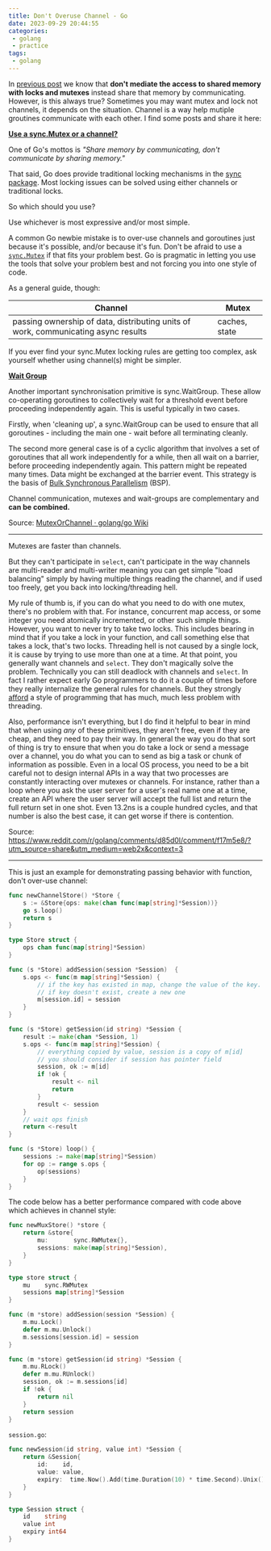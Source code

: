 ```yaml
---
title: Don't Overuse Channel - Go
date: 2023-09-29 20:44:55
categories:
 - golang
 - practice
tags:
 - golang
---
```


In [previous post](https://davidzhu.xyz/post/golang/advance/006-closures-go/#21-pass-behaviour) we know that **don't mediate the access to shared memory with locks and mutexes** instead share that memory by communicating. However, is this always true? Sometimes you may want mutex and lock not channels, it depends on the situation. Channel is a way help mutiple groutines communicate with each other. I find some posts and share it here:

[**Use a sync.Mutex or a channel?**](https://github.com/golang/go/wiki/MutexOrChannel#use-a-syncmutex-or-a-channel)

One of Go's mottos is *"Share memory by communicating, don't communicate by sharing memory."*

That said, Go does provide traditional locking mechanisms in the [sync package](https://pkg.go.dev/sync/). Most locking issues can be solved using either channels or traditional locks.

So which should you use?

Use whichever is most expressive and/or most simple.

A common Go newbie mistake is to over-use channels and goroutines just because it's possible, and/or because it's fun. Don't be afraid to use a [`sync.Mutex`](https://pkg.go.dev/sync/#Mutex) if that fits your problem best. Go is pragmatic in letting you use the tools that solve your problem best and not forcing you into one style of code.

As a general guide, though:

| **Channel**                                                  | **Mutex**     |
| ------------------------------------------------------------ | ------------- |
| passing ownership of data, distributing units of work, communicating async results | caches, state |

If you ever find your sync.Mutex locking rules are getting too complex, ask yourself whether using channel(s) might be simpler.

[**Wait Group**](https://github.com/golang/go/wiki/MutexOrChannel#wait-group)

Another important synchronisation primitive is sync.WaitGroup. These allow co-operating goroutines to collectively wait for a threshold event before proceeding independently again. This is useful typically in two cases.

Firstly, when 'cleaning up', a sync.WaitGroup can be used to ensure that all goroutines - including the main one - wait before all terminating cleanly.

The second more general case is of a cyclic algorithm that involves a set of goroutines that all work independently for a while, then all wait on a barrier, before proceeding independently again. This pattern might be repeated many times. Data might be exchanged at the barrier event. This strategy is the basis of [Bulk Synchronous Parallelism](https://en.wikipedia.org/wiki/Bulk_synchronous_parallel) (BSP).

Channel communication, mutexes and wait-groups are complementary and **can be combined.**

Source: [MutexOrChannel · golang/go Wiki](https://github.com/golang/go/wiki/MutexOrChannel)

----

Mutexes are faster than channels.

But they can't participate in `select`, can't participate in the way channels are multi-reader and multi-writer meaning you can get simple "load balancing" simply by having multiple things reading the channel, and if used too freely, get you back into locking/threading hell.

My rule of thumb is, if you can do what you need to do with one mutex, there's no problem with that. For instance, concurrent map access, or some integer you need atomically incremented, or other such simple things. However, you want to never try to take two locks. This includes bearing in mind that if you take a lock in your function, and call something else that takes a lock, that's two locks. Threading hell is not caused by a single lock, it is cause by trying to use more than one at a time. At that point, you generally want channels and `select`. They don't magically solve the problem. Technically you can still deadlock with channels and `select`. In fact I rather expect early Go programmers to do it a couple of times before they really internalize the general rules for channels. But they strongly [afford](https://en.wikipedia.org/wiki/Affordance) a style of programming that has much, much less problem with threading.

Also, performance isn't everything, but I do find it helpful to bear in mind that when using *any* of these primitives, they aren't free, even if they are cheap, and they need to pay their way. In general the way you do that sort of thing is try to ensure that when you do take a lock or send a message over a channel, you do what you can to send as big a task or chunk of information as possible. Even in a local OS process, you need to be a bit careful not to design internal APIs in a way that two processes are constantly interacting over mutexes or channels. For instance, rather than a loop where you ask the user server for a user's real name one at a time, create an API where the user server will accept the full list and return the full return set in one shot. Even 13.2ns is a couple hundred cycles, and that number is also the best case, it can get worse if there is contention.

Source: https://www.reddit.com/r/golang/comments/d85d0l/comment/f17m5e8/?utm_source=share&utm_medium=web2x&context=3

----

This is just an example for demonstrating passing behavior with function, don't over-use channel:

```go
func newChannelStore() *Store {
	s := &Store{ops: make(chan func(map[string]*Session))}
	go s.loop()
	return s
}

type Store struct {
	ops chan func(map[string]*Session)
}

func (s *Store) addSession(session *Session)  {
	s.ops <- func(m map[string]*Session) {
		// if the key has existed in map, change the value of the key.
		// if key doesn't exist, create a new one
		m[session.id] = session
	}
}

func (s *Store) getSession(id string) *Session {
	result := make(chan *Session, 1)
	s.ops <- func(m map[string]*Session) {
		// everything copied by value, session is a copy of m[id]
		// you should consider if session has pointer field
		session, ok := m[id]
		if !ok {
			result <- nil
			return
		}
		result <- session
	}
	// wait ops finish
	return <-result
}

func (s *Store) loop() {
	sessions := make(map[string]*Session)
	for op := range s.ops {
		op(sessions)
	}
}
```

The code below has a better performance compared with code above which achieves in channel style:

```go
func newMuxStore() *store {
	return &store{
		mu:       sync.RWMutex{},
		sessions: make(map[string]*Session),
	}
}

type store struct {
	mu    sync.RWMutex
	sessions map[string]*Session
}

func (m *store) addSession(session *Session) {
	m.mu.Lock()
	defer m.mu.Unlock()
	m.sessions[session.id] = session
}

func (m *store) getSession(id string) *Session {
	m.mu.RLock()
	defer m.mu.RUnlock()
	session, ok := m.sessions[id]
	if !ok {
		return nil
	}
	return session
}
```

`session.go`:

```go
func newSession(id string, value int) *Session {
	return &Session{
		id:    id,
		value: value,
		expiry:  time.Now().Add(time.Duration(10) * time.Second).Unix(),
	}
}

type Session struct {
	id    string
	value int
	expiry int64
}
```

